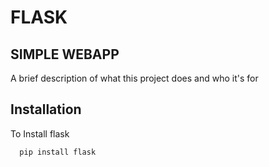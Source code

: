 
# FLASK
## SIMPLE WEBAPP
A brief description of what this project does and who it's for



## Installation

To Install flask

```bash
  pip install flask
 
```

